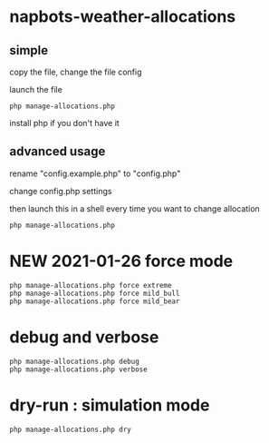 # napbots-weather-allocations

## simple
copy the file, change the file config

launch the file

	php manage-allocations.php

install php if you don't have it	

## advanced  usage 
rename "config.example.php" to "config.php"

change config.php settings

then launch this in a shell every time you want to change allocation

	php manage-allocations.php


# NEW 2021-01-26 force mode

	php manage-allocations.php force extreme
	php manage-allocations.php force mild_bull
	php manage-allocations.php force mild_bear


# debug and verbose

	php manage-allocations.php debug 
	php manage-allocations.php verbose 

# dry-run : simulation mode

	php manage-allocations.php dry 
